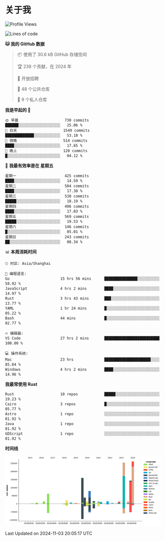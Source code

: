 # 关于我

<!--START_SECTION:waka-->
![Profile Views](http://img.shields.io/badge/%E4%B8%AA%E4%BA%BA%E8%B5%84%E6%96%99%E8%A7%82%E7%9C%8B%E6%AC%A1%E6%95%B0-7-blue)

![Lines of code](https://img.shields.io/badge/%E4%BB%8E%E3%80%8CHello%20World%E3%80%8D%E8%B5%B7%E6%88%91%E5%B7%B2%E7%BB%8F%E5%86%99%E4%BA%86-1.2%20million%20%E8%A1%8C%E4%BB%A3%E7%A0%81-blue)

**🐱 我的 GitHub 数据** 

> 📦  使用了 30.6 kB GitHub 存储空间 
 > 
> 🏆 238 个贡献，在 2024 年
 > 
> 💼 开放招聘
 > 
> 📜 48 个公共仓库 
 > 
> 🔑 9 个私人仓库 
 > 
**我是早起的 🐤** 

```text
🌞 早晨                     730 commits         ██████░░░░░░░░░░░░░░░░░░░   25.06 % 
🌆 白天                     1549 commits        █████████████░░░░░░░░░░░░   53.18 % 
🌃 傍晚                     514 commits         ████░░░░░░░░░░░░░░░░░░░░░   17.65 % 
🌙 晚上                     120 commits         █░░░░░░░░░░░░░░░░░░░░░░░░   04.12 % 
```
📅 **我最有效率是在 星期五** 

```text
星期一                      425 commits         ████░░░░░░░░░░░░░░░░░░░░░   14.59 % 
星期二                      504 commits         ████░░░░░░░░░░░░░░░░░░░░░   17.30 % 
星期三                      530 commits         █████░░░░░░░░░░░░░░░░░░░░   18.19 % 
星期四                      496 commits         ████░░░░░░░░░░░░░░░░░░░░░   17.03 % 
星期五                      569 commits         █████░░░░░░░░░░░░░░░░░░░░   19.53 % 
星期六                      146 commits         █░░░░░░░░░░░░░░░░░░░░░░░░   05.01 % 
星期日                      243 commits         ██░░░░░░░░░░░░░░░░░░░░░░░   08.34 % 
```


📊 **本周消耗时间** 

```text
🕑︎ 时区: Asia/Shanghai

💬 编程语言: 
Go                       15 hrs 56 mins      ███████████████░░░░░░░░░░   58.92 % 
JavaScript               4 hrs 2 mins        ████░░░░░░░░░░░░░░░░░░░░░   14.97 % 
Rust                     3 hrs 43 mins       ███░░░░░░░░░░░░░░░░░░░░░░   13.77 % 
YAML                     1 hr 24 mins        █░░░░░░░░░░░░░░░░░░░░░░░░   05.22 % 
Bash                     44 mins             █░░░░░░░░░░░░░░░░░░░░░░░░   02.77 % 

🔥 编辑器: 
VS Code                  27 hrs 2 mins       █████████████████████████   100.00 % 

💻 操作系统: 
Mac                      23 hrs              █████████████████████░░░░   85.04 % 
Windows                  4 hrs 2 mins        ████░░░░░░░░░░░░░░░░░░░░░   14.96 % 
```

**我最常使用 Rust** 

```text
Rust                     10 repos            █████░░░░░░░░░░░░░░░░░░░░   19.23 % 
Cairo                    3 repos             █░░░░░░░░░░░░░░░░░░░░░░░░   05.77 % 
Astro                    1 repo              ░░░░░░░░░░░░░░░░░░░░░░░░░   01.92 % 
Java                     1 repo              ░░░░░░░░░░░░░░░░░░░░░░░░░   01.92 % 
GDScript                 1 repo              ░░░░░░░░░░░░░░░░░░░░░░░░░   01.92 % 
```



**时间线**

![Lines of Code chart](https://raw.githubusercontent.com/catusax/catusax/master/assets/bar_graph.png)


 Last Updated on 2024-11-03 20:05:17 UTC
<!--END_SECTION:waka-->
